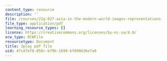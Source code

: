 ```yaml
---
content_type: resource
description: ''
file: /courses/21g-027-asia-in-the-modern-world-images-representations-fall-2016/47cd7ef8058cb79b1699bf690636e7a9_1801224.pdf
file_type: application/pdf
learning_resource_types: []
license: https://creativecommons.org/licenses/by-nc-sa/4.0/
ocw_type: OCWFile
resourcetype: Document
title: 3play pdf file
uid: 47cd7ef8-058c-b79b-1699-bf690636e7a9
---
```

